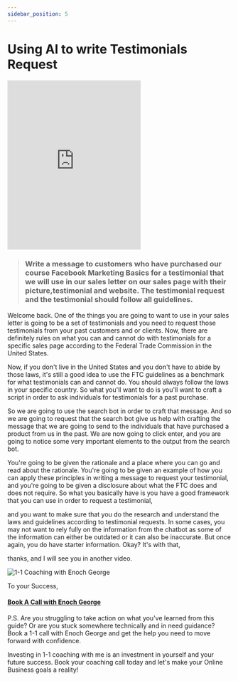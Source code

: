 ```yaml
---
sidebar_position: 5
---
```

# Using AI to write Testimonials Request

<iframe class="is-fullwidth" height="380" src="https://www.youtube.com/embed/PnIEGui1ZVc" title="YouTube video player" frameborder="0" allow="accelerometer; autoplay; clipboard-write; encrypted-media; gyroscope; picture-in-picture; web-share" allowfullscreen="allowfullscreen"></iframe>


>  ### Write a message to customers who have purchased our course Facebook Marketing Basics for a testimonial that we will use in our sales letter on our sales page with their picture,testimonial and website. The testimonial request and the testimonial should follow all guidelines.

Welcome back. One of the things you are going to want to use in your sales letter is going to be a set of testimonials and you need to request those testimonials from your past customers and or clients. Now, there are definitely rules on what you can and cannot do with testimonials for a specific sales page according to the Federal Trade Commission in the United States.

Now, if you don't live in the United States and you don't have to abide by those laws, it's still a good idea to use the FTC guidelines as a benchmark for what testimonials can and cannot do. You should always follow the laws in your specific country. So what you'll want to do is you'll want to craft a script in order to ask individuals for testimonials for a past purchase.

So we are going to use the search bot in order to craft that message. And so we are going to request that the search bot give us help with crafting the message that we are going to send to the individuals that have purchased a product from us in the past. We are now going to click enter, and you are going to notice some very important elements to the output from the search bot.

You're going to be given the rationale and a place where you can go and read about the rationale. You're going to be given an example of how you can apply these principles in writing a message to request your testimonial, and you're going to be given a disclosure about what the FTC does and does not require. So what you basically have is you have a good framework that you can use in order to request a testimonial,

and you want to make sure that you do the research and understand the laws and guidelines according to testimonial requests. In some cases, you may not want to rely fully on the information from the chatbot as some of the information can either be outdated or it can also be inaccurate. But once again, you do have starter information. Okay? It's with that,

thanks, and I will see you in another video.

![1-1 Coaching with Enoch George](https://trafficbingoassets.s3.us-east-2.amazonaws.com/enochgeorge120x120.jpeg)

To your Success, 

#### [Book A Call with Enoch George](https://buildbusiness.online/courses/youtube-secrets/)  

P.S. Are you struggling to take action on what you've learned from this guide? Or are you stuck somewhere technically and in need guidance? Book a 1-1 call with Enoch George and get the help you need to move forward with confidence.

Investing in 1-1 coaching with me is an investment in yourself and your future success. Book your coaching call today and let's make your Online Business goals a reality!


